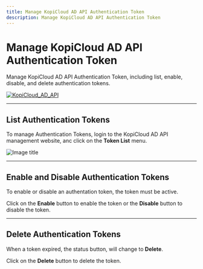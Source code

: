 ```yaml
---
title: Manage KopiCloud AD API Authentication Token
description: Manage KopiCloud AD API Authentication Token
---
```


# Manage KopiCloud AD API Authentication Token

Manage KopiCloud AD API Authentication Token, including list, enable, disable, and delete authentication tokens.

[![KopiCloud_AD_API](https://img.shields.io/badge/kopiCloud_ad-v1.0+-blueviolet.svg)](https://www.kopicloud-ad-api.com)

----

## List Authentication Tokens

To manage Authentication Tokens, login to the KopiCloud AD API management website, anc click on the **Token List** menu.

![Image title](https://help.kopicloud-ad-api.com/assets/docs/token_list.png)

----

## Enable and Disable Authentication Tokens

To enable or disable an authentation token, the token must be active.

Click on the **Enable** button to enable the token or the **Disable** button to disable the token.

----

## Delete Authentication Tokens

When a token expired, the status button, will change to **Delete**.

Click on the **Delete** button to delete the token.

